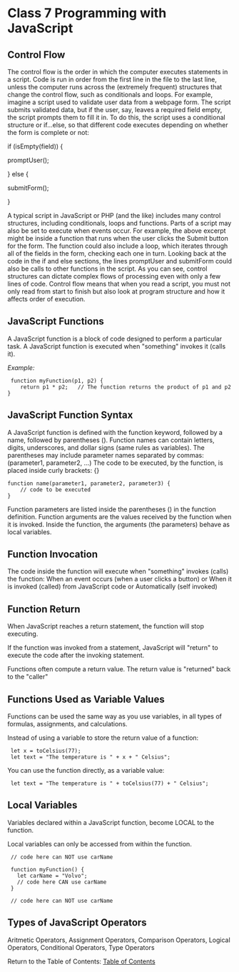 # Class 7 Programming with JavaScript

## Control Flow

The control flow is the order in which the computer executes statements in a script. Code is run in order from the first line in the file to the last line, unless the computer runs across the (extremely frequent) structures that change the control flow, such as conditionals and loops. For example, imagine a script used to validate user data from a webpage form. The script submits validated data, but if the user, say, leaves a required field empty, the script prompts them to fill it in. To do this, the script uses a conditional structure or if...else, so that different code executes depending on whether the form is complete or not:

if (isEmpty(field)) {

  promptUser();

} else {

  submitForm();

}

A typical script in JavaScript or PHP (and the like) includes many control structures, including conditionals, loops and functions. Parts of a script may also be set to execute when events occur. For example, the above excerpt might be inside a function that runs when the user clicks the Submit button for the form. The function could also include a loop, which iterates through all of the fields in the form, checking each one in turn. Looking back at the code in the if and else sections, the lines promptUser and submitForm could also be calls to other functions in the script. As you can see, control structures can dictate complex flows of processing even with only a few lines of code. Control flow means that when you read a script, you must not only read from start to finish but also look at program structure and how it affects order of execution.

## JavaScript Functions

A JavaScript function is a block of code designed to perform a particular task. A JavaScript function is executed when "something" invokes it (calls it).

*Example:*

     function myFunction(p1, p2) {
        return p1 * p2;   // The function returns the product of p1 and p2
    }

## JavaScript Function Syntax

A JavaScript function is defined with the function keyword, followed by a name, followed by parentheses (). Function names can contain letters, digits, underscores, and dollar signs (same rules as variables). The parentheses may include parameter names separated by commas:
(parameter1, parameter2, ...) The code to be executed, by the function, is placed inside curly brackets: {}


    function name(parameter1, parameter2, parameter3) { 
        // code to be executed
    }

Function parameters are listed inside the parentheses () in the function definition. Function arguments are the values received by the function when it is invoked. Inside the function, the arguments (the parameters) behave as local variables.

## Function Invocation

The code inside the function will execute when "something" invokes (calls) the function: When an event occurs (when a user clicks a button) or When it is invoked (called) from JavaScript code or Automatically (self invoked)

## Function Return

When JavaScript reaches a return statement, the function will stop executing.

If the function was invoked from a statement, JavaScript will "return" to execute the code after the invoking statement.

Functions often compute a return value. The return value is "returned" back to the "caller"

## Functions Used as Variable Values

Functions can be used the same way as you use variables, in all types of formulas, assignments, and calculations.

Instead of using a variable to store the return value of a function:

     let x = toCelsius(77);
     let text = "The temperature is " + x + " Celsius";

You can use the function directly, as a variable value:

     let text = "The temperature is " + toCelsius(77) + " Celsius";

## Local Variables

Variables declared within a JavaScript function, become LOCAL to the function.

Local variables can only be accessed from within the function.

     // code here can NOT use carName

     function myFunction() {
       let carName = "Volvo";
       // code here CAN use carName
     }

     // code here can NOT use carName

## Types of JavaScript Operators

Aritmetic Operators,
Assignment Operators,
Comparison Operators,
Logical Operators,
Conditional Operators,
Type Operators

Return to the Table of Contents: [Table of Contents](https://todd75.github.io/reading-notes/)